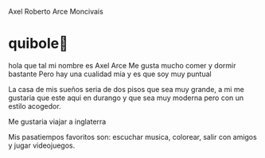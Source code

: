 Axel Roberto Arce Moncivais
# quibole👋
hola que tal mi nombre es Axel Arce
Me gusta mucho comer y dormir bastante 
Pero hay una cualidad mia y es que soy muy puntual

La casa de mis sueños seria de dos pisos que sea muy grande, a mi me gustaria que este aqui en durango y que sea muy moderna pero con un estilo acogedor.

Me gustaria viajar a inglaterra

Mis pasatiempos favoritos son: escuchar musica, colorear, salir con amigos y jugar videojuegos.

<!--
**Arce14k/Arce14k** is a ✨ _special_ ✨ repository because its `README.md` (this file) appears on your GitHub profile.

Here are some ideas to get you started:

- 🔭 I’m currently working on ...
- 🌱 I’m currently learning ...
- 👯 I’m looking to collaborate on ...
- 🤔 I’m looking for help with ...
- 💬 Ask me about ...
- 📫 How to reach me: ...
- 😄 Pronouns: ...
- ⚡ Fun fact: ...
-->
